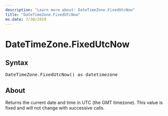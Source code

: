 ```yaml
---
description: "Learn more about: DateTimeZone.FixedUtcNow"
title: "DateTimeZone.FixedUtcNow"
ms.date: 7/30/2019
---
```

# DateTimeZone.FixedUtcNow

## Syntax

<pre>
DateTimeZone.FixedUtcNow() as datetimezone  
</pre>
  
## About  
Returns the current date and time in UTC (the GMT timezone). This value is fixed and will not change with successive calls. 
  
